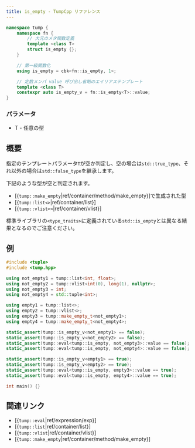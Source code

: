 ```yaml
---
title: is_empty - TumpCpp リファレンス
---
```


```cpp
namespace tump {
    namespace fn {
        // 大元のメタ関数定義
        template <class T>
        struct is_empty {};
    }

    // 第一級関数化
    using is_empty = cbk<fn::is_empty, 1>;

    // 定数メンバ value 呼び出し省略のエイリアステンプレート
    template <class T>
    constexpr auto is_empty_v = fn::is_empty<T>::value;
}
```

### パラメータ

- T - 任意の型

## 概要

指定のテンプレートパラメータ`T`が空か判定し、空の場合は`std::true_type`、それ以外の場合は`std::false_type`を継承します。

下記のような型が空と判定されます。

- [{`tump::make_empty`|ref/container/method/make_empty}]で生成された型
- [{`tump::list<>`|ref/container/list}]
- [{`tump::vlist<>`|ref/container/vlist}]

標準ライブラリの`<type_traits>`に定義されている`std::is_empty`とは異なる結果となるのでご注意ください。

## 例

```cpp
#include <tuple>
#include <tump.hpp>

using not_empty1 = tump::list<int, float>;
using not_empty2 = tump::vlist<int(0), long(1), nullptr>;
using not_empty3 = int;
using not_empty4 = std::tuple<int>;

using empty1 = tump::list<>;
using empty2 = tump::vlist<>;
using empty3 = tump::make_empty_t<not_empty1>;
using empty4 = tump::make_empty_t<not_empty4>;

static_assert(tump::is_empty_v<not_empty1> == false);
static_assert(tump::is_empty_v<not_empty2> == false);
static_assert(tump::eval<tump::is_empty, not_empty3>::value == false);
static_assert(tump::eval<tump::is_empty, not_empty4>::value == false);

static_assert(tump::is_empty_v<empty1> == true);
static_assert(tump::is_empty_v<empty2> == true);
static_assert(tump::eval<tump::is_empty, empty3>::value == true);
static_assert(tump::eval<tump::is_empty, empty4>::value == true);

int main() {}
```

## 関連リンク

- [{`tump::eval`|ref/expression/exp}]
- [{`tump::list`|ref/container/list}]
- [{`tump::vlist`|ref/container/vlist}]
- [{`tump::make_empty`|ref/container/method/make_empty}]
